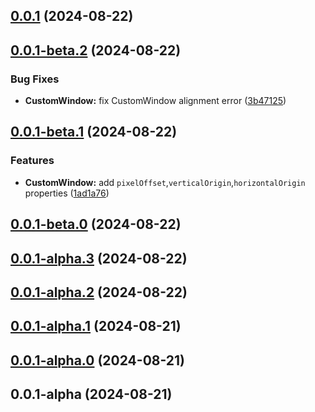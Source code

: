 ## [0.0.1](https://github.com/BitterBar/cesium-devkit/compare/v0.0.1-beta.2...v0.0.1) (2024-08-22)



## [0.0.1-beta.2](https://github.com/BitterBar/cesium-devkit/compare/v0.0.1-beta.1...v0.0.1-beta.2) (2024-08-22)


### Bug Fixes

* **CustomWindow:** fix CustomWindow alignment error ([3b47125](https://github.com/BitterBar/cesium-devkit/commit/3b471254ef9e912785f0f65d51a988c58e99e1b9))



## [0.0.1-beta.1](https://github.com/BitterBar/cesium-devkit/compare/v0.0.1-beta.0...v0.0.1-beta.1) (2024-08-22)


### Features

* **CustomWindow:** add `pixelOffset`,`verticalOrigin`,`horizontalOrigin` properties ([1ad1a76](https://github.com/BitterBar/cesium-devkit/commit/1ad1a76530e4bbecfcfe9f4245bf722139dee759))



## [0.0.1-beta.0](https://github.com/BitterBar/cesium-devkit/compare/v0.0.1-alpha.3...v0.0.1-beta.0) (2024-08-22)



## [0.0.1-alpha.3](https://github.com/BitterBar/cesium-devkit/compare/v0.0.1-alpha.2...v0.0.1-alpha.3) (2024-08-22)



## [0.0.1-alpha.2](https://github.com/BitterBar/cesium-devkit/compare/v0.0.1-alpha.1...v0.0.1-alpha.2) (2024-08-22)



## [0.0.1-alpha.1](https://github.com/BitterBar/cesium-devkit/compare/v0.0.1-alpha.0...v0.0.1-alpha.1) (2024-08-21)



## [0.0.1-alpha.0](https://github.com/BitterBar/cesium-devkit/compare/v0.0.1-alpha...v0.0.1-alpha.0) (2024-08-21)



## 0.0.1-alpha (2024-08-21)
